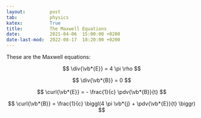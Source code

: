 ```yaml
---
layout:         post
tab:	        physics
katex:          True
title:          The Maxwell Equations
date:           2021-04-06  15:00:00 +0200
date-last-mod:  2022-08-17  18:20:00 +0200
---
```


<div style="display: none">
  \(
  {% include latex-preamble.sty %}
  \)
</div>


These are the Maxwell equations:

$$
\div{\vb*{E}} = 4 \pi \rho
$$

$$
\div{\vb*{B}} = 0
$$

$$
\curl{\vb*{E}} = - \frac{1}{c} \pdv{\vb*{B}}{t}
$$

$$
\curl{\vb*{B}} = \frac{1}{c} \biggl(4 \pi \vb*{j} + \pdv{\vb*{E}}{t} \biggr)
$$

<!-- $$ -->
<!-- \boldsymbol{\nabla \cdot E} = 4 \pi \rho -->
<!-- $$ -->

<!-- $$ -->
<!-- \boldsymbol{\nabla \cdot B} = 0 -->
<!-- $$ -->

<!-- $$ -->
<!-- \boldsymbol{\nabla \times E} = -\frac{1}{c} \frac{\partial \boldsymbol{B}}{\partial t} -->
<!-- $$ -->

<!-- $$ -->
<!-- \boldsymbol{\nabla \times B} = \frac{1}{c} \biggl(4 \pi \boldsymbol{j} + \frac{\partial \boldsymbol{E}}{\partial t} \biggr) -->
<!-- $$ -->
